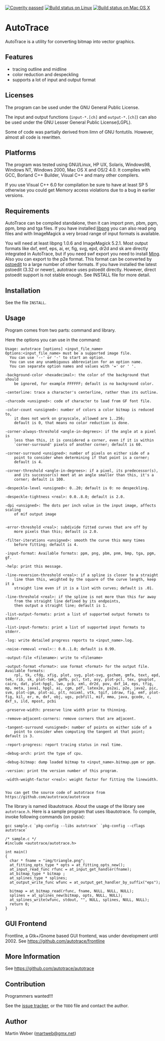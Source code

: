 [![Coverity passed](https://scan.coverity.com/projects/18456/badge.svg)](https://scan.coverity.com/projects/autotrace-autotrace)
[![Build status on Linux](https://github.com/autotrace/autotrace/actions/workflows/linux_test.yml/badge.svg)](https://github.com/autotrace/autotrace/actions?query=workflows%3Alinux_test)
[![Build status on Mac OS X](https://github.com/autotrace/autotrace/actions/workflows/macosx_test.yml/badge.svg)](https://github.com/autotrace/autotrace/actions?query=workflows%3Amacosx_test)


AutoTrace
=========

AutoTrace is a utility for converting bitmap into vector graphics.

Features
--------
- tracing outline and midline
- color reduction and despeckling
- supports a lot of input and output format

Licenses
--------
The program can be used under the GNU General Public License.

The input and output functions (`input-*.[ch]` and `output-*.[ch]`)
can also be used under the GNU Lesser General Public License(LGPL).

Some of code was partially derived from limn of GNU fontutils.
However, almost all code is rewritten.

Platforms
--------- 
The program was tested using GNU/Linux, HP UX, Solaris, Windows98,
Windows NT, Windows 2000, Mac OS X and OS/2 4.0. It compiles with GCC,
Borland C++ Builder, Visual C++ and many other compilers.

If you use Visual C++ 6.0 for compilation be sure to have at
least SP 5 otherwise you could get Memory access violations due to
a bug in earlier versions.

Requirements
------------
AutoTrace can be compiled standalone, then it can import pnm, pbm,
pgm, ppm, bmp and tga files. If you have installed
[libpng](http://www.libpng.org/pub/png/libpng.html) you can also read png
files and with ImageMagick a very broad range of input formats is
available.

You will need at least libpng 1.0.6 and ImageMagick 5.2.1.  Most
output formats like dxf, emf, eps, ai, er, fig, svg, epd, dr2d and sk
are directly integrated in AutoTrace, but if you need swf export you
need to install [Ming](http://www.opaque.net/ming/). Also you can
export to the p2e format. This format can be converted by
[pstoedit](www.pstoedit.net) to a large number of other formats. If you have
installed the latest pstoedit (3.32 or newer), autotrace uses pstoedit
directly. However, direct pstoedit support is not stable enough. 
See INSTALL file for more detail.

Installation
------------
See the file `INSTALL`.

Usage
-----
Program comes from two parts: command and library.

Here the options you can use in the command:

    Usage: autotrace [options] <input_file_name>
    Options:<input_file_name> must be a supported image file.
      You can use '--' or '-' to start an option.
      You can use any unambiguous abbreviation for an option name.
      You can separate option names and values with '=' or ' '.

    -background-color <hexadecimal>: the color of the background that should
        be ignored, for example FFFFFF; default is no background color.

    -centerline: trace a character's centerline, rather than its outline.

    -charcode <unsigned>: code of character to load from GF font file.

    -color-count <unsigned>: number of colors a color bitmap is reduced to,
        it does not work on grayscale, allowed are 1..256;
        default is 0, that means no color reduction is done.

    -corner-always-threshold <angle-in-degrees>: if the angle at a pixel is
        less than this, it is considered a corner, even if it is within
        `corner-surround' pixels of another corner; default is 60.

    -corner-surround <unsigned>: number of pixels on either side of a
        point to consider when determining if that point is a corner;
        default is 4.

    -corner-threshold <angle-in-degrees>: if a pixel, its predecessor(s),
        and its successor(s) meet at an angle smaller than this, it's a
        corner; default is 100.

    -despeckle-level <unsigned>: 0..20; default is 0: no despeckling.

    -despeckle-tightness <real>: 0.0..8.0; default is 2.0.

    -dpi <unsigned>: The dots per inch value in the input image, affects scaling
        of mif output image


    -error-threshold <real>: subdivide fitted curves that are off by
        more pixels than this; default is 2.0.

    -filter-iterations <unsigned>: smooth the curve this many times
        before fitting; default is 4.

    -input-format: Available formats: ppm, png, pbm, pnm, bmp, tga, pgm, gf.

    -help: print this message.

    -line-reversion-threshold <real>: if a spline is closer to a straight
        line than this, weighted by the square of the curve length, keep it a
        straight line even if it is a list with curves; default is .01.

    -line-threshold <real>: if the spline is not more than this far away
        from the straight line defined by its endpoints,
        then output a straight line; default is 1.

    -list-output-formats: print a list of supported output formats to stderr.

    -list-input-formats: print a list of supported input formats to stderr.

    -log: write detailed progress reports to <input_name>.log.

    -noise-removal <real>:: 0.0..1.0; default is 0.99.

    -output-file <filename>: write to <filename>

    -output-format <format>: use format <format> for the output file. Available formats:
        rpl, tk, cfdg, xfig, plot, svg, plot-svg, gschem, gmfa, text, epd, tek, rib, sk, plot-tek, gmfb, pcl, txt, asy, plot-pcl, tex, gnuplot, cairo, dat, plot-hpgl, lwo, pcb, xml, dr2d, pov, dxf_14, eps, tfig, mp, meta, java1, hpgl, ai, cgm, pdf, latex2e, ps2ai, p2e, java2, pic, svm, plot-cgm, plot-ai, plt, noixml, vtk, tgif, idraw, fig, emf, plot-fig, kil, er, m, dxf, obj, ugs, pcbfill, mif, mma, java, gcode, c, dxf_s, ild, mpost, pcbi

    -preserve-width: preserve line width prior to thinning.

    -remove-adjacent-corners: remove corners that are adjacent.

    -tangent-surround <unsigned>: number of points on either side of a
        point to consider when computing the tangent at that point; default is 3.

    -report-progress: report tracing status in real time.

    -debug-arch: print the type of cpu.

    -debug-bitmap: dump loaded bitmap to <input_name>.bitmap.ppm or pgm.

    -version: print the version number of this program.

    -width-weight-factor <real>: weight factor for fitting the linewidth.


    You can get the source code of autotrace from 
    https://github.com/autotrace/autotrace

The library is named libautotrace. About the usage of the library
see `autotrace.h`.
Here is a sample program that uses libautotrace.
To compile, invoke following commands (on posix):

    gcc sample.c `pkg-config --libs autotrace` `pkg-config --cflags autotrace`

    /* sample.c */
    #include <autotrace/autotrace.h>

    int main()
    {
      char * fname = "img/triangle.png";
      at_fitting_opts_type * opts = at_fitting_opts_new();
      at_input_read_func rfunc = at_input_get_handler(fname);
      at_bitmap_type * bitmap ;
      at_splines_type * splines;
      at_output_write_func wfunc = at_output_get_handler_by_suffix("eps");

      bitmap = at_bitmap_read(rfunc, fname, NULL, NULL, NULL);
      splines = at_splines_new(bitmap, opts, NULL, NULL);
      at_splines_write(wfunc, stdout, "", NULL, splines, NULL, NULL);
      return 0;
    }

GUI Frontend
------------
Frontline, a Gtk+/Gnome based GUI frontend, was under development until 2002.
See https://github.com/autotrace/frontline


More Information
----------------
See https://github.com/autotrace/autotrace


Contribution
------------
Programmers wanted!!!

See the [issue tracker](https://github.com/autotrace/autotrace/issues), or the `TODO` file and contact the author.

Author
------
Martin Weber (martweb@gmx.net)
